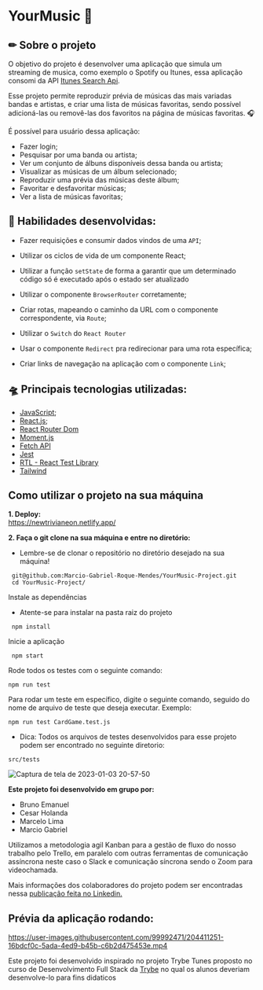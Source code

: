 # YourMusic :musical_note:
## ✏ Sobre o projeto

O objetivo do projeto é desenvolver uma aplicação que simula um streaming de musica, como exemplo o Spotify ou Itunes, essa aplicação consomi da API [Itunes Search Api](https://developer.apple.com/library/archive/documentation/AudioVideo/Conceptual/iTuneSearchAPI/index.html).

Esse projeto permite reproduzir prévia de músicas das mais variadas bandas e artistas, e criar uma lista de músicas favoritas, sendo possível adicioná-las ou removê-las dos favoritos na página de músicas favoritas. :headphones:

É possível para usuário dessa aplicação:

* Fazer login;
* Pesquisar por uma banda ou artista;
* Ver um conjunto de álbuns disponíveis dessa banda ou artista;
* Visualizar as músicas de um álbum selecionado;
* Reproduzir uma prévia das músicas deste álbum;
* Favoritar e desfavoritar músicas;
* Ver a lista de músicas favoritas;

## :wrench: Habilidades desenvolvidas:
* Fazer requisições e consumir dados vindos de uma `API`;

* Utilizar os ciclos de vida de um componente React;

* Utilizar a função `setState` de forma a garantir que um determinado código só é executado após o estado ser atualizado
  
* Utilizar o componente `BrowserRouter` corretamente;

* Criar rotas, mapeando o caminho da URL com o componente correspondente, via `Route`;

* Utilizar o `Switch` do `React Router`

* Usar o componente `Redirect` pra redirecionar para uma rota específica;

* Criar links de navegação na aplicação com o componente `Link`;

## :flying_saucer: Principais tecnologias utilizadas: 
- [JavaScript](https://developer.mozilla.org/pt-BR/docs/Web/JavaScript);
- [React.js](https://pt-br.reactjs.org/);
- [React Router Dom](https://reactrouter.com/en/main)
- [Moment.js](https://momentjs.com/)
- [Fetch API](https://developer.mozilla.org/pt-BR/docs/Web/API/Fetch_API)
- [Jest](https://jestjs.io/pt-BR/)
- [RTL - React Test Library](https://testing-library.com/docs/react-testing-library/intro/)
- [Tailwind](https://tailwindcss.com/)

## Como utilizar o projeto na sua máquina
<strong>1. Deploy:</strong>
</br>
https://newtrivianeon.netlify.app/

<strong>2. Faça o git clone na sua máquina e entre no diretório:</strong>
 - Lembre-se de clonar o repositório no diretório desejado na sua máquina!
 ```
  git@github.com:Marcio-Gabriel-Roque-Mendes/YourMusic-Project.git
  cd YourMusic-Project/
 ```
 Instale as dependências
 - Atente-se para instalar na pasta raiz do projeto
```
 npm install
```
Inicie a aplicação 
```
 npm start
```
Rode todos os testes com o seguinte comando:
```
npm run test 
```
Para rodar um teste em específico, digite o seguinte comando, seguido do nome de arquivo de teste que deseja executar. Exemplo:
```
npm run test CardGame.test.js
```
- Dica: Todos os arquivos de testes desenvolvidos para esse projeto podem ser encontrado no seguinte diretorio:
```
src/tests
```
![Captura de tela de 2023-01-03 20-57-50](https://user-images.githubusercontent.com/99992471/210460937-f9eee0bc-72e7-4b39-941a-383b542bacbd.png)

<strong/>Este projeto foi desenvolvido em grupo por:</strong>

* Bruno Emanuel
* Cesar Holanda
* Marcelo Lima
* Marcio Gabriel

Utilizamos a metodologia agil Kanban para a gestão de fluxo do nosso trabalho pelo Trello, em paralelo com outras ferramentas de comunicação assíncrona neste caso o Slack e comunicação síncrona sendo o Zoom para videochamada. 

Mais informações dos colaboradores do projeto podem ser encontradas nessa [publicação feita no Linkedin.](https://www.linkedin.com/posts/marcio-gabriel-roque_frontend-react-redux-activity-7016201802920407040-wxwq?utm_source=share&utm_medium=member_desktop)

## Prévia da aplicação rodando:
https://user-images.githubusercontent.com/99992471/204411251-16bdcf0c-5ada-4ed9-b45b-c6b2d475453e.mp4

Este projeto foi desenvolvido inspirado no projeto Trybe Tunes proposto no curso de Desenvolvimento Full Stack da [Trybe](https://www.betrybe.com/) no qual os alunos deveriam desenvolve-lo para fins didaticos


